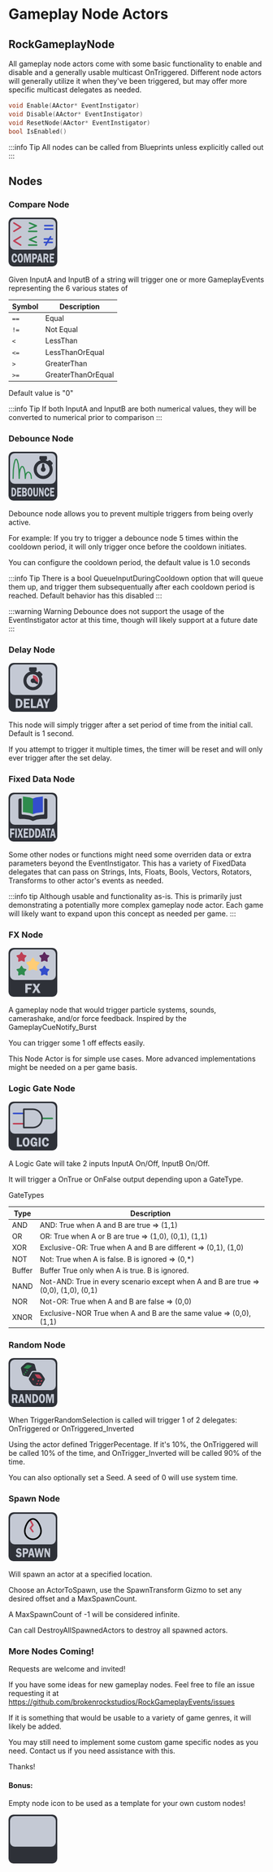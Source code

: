 




# Gameplay Node Actors



## RockGameplayNode

All gameplay node actors come with some basic functionality to enable and disable and a generally usable multicast OnTriggered. Different node actors will generally utilize it when they've been triggered, but may offer more specific multicast delegates as needed.

```cpp
void Enable(AActor* EventInstigator)
void Disable(AActor* EventInstigator)
void ResetNode(AActor* EventInstigator)
bool IsEnabled()
```

:::info Tip
All nodes can be called from Blueprints unless explicitly called out
:::

## Nodes

### Compare Node

![](./img/Bubble_Compare.png)

Given InputA and InputB of a string will trigger one or more GameplayEvents representing the 6 various states of 

Symbol | Description
-|-
`==` | Equal
`!=` | Not Equal
`<`  | LessThan
`<=` | LessThanOrEqual
`>`  | GreaterThan
`>=` | GreaterThanOrEqual

Default value is "0"

:::info Tip
If both InputA and InputB are both numerical values, they will be converted to numerical prior to comparison
:::


### Debounce Node

![](./img/Bubble_Debounce.png)

Debounce node allows you to prevent multiple triggers from being overly active.

For example: If you try to trigger a debounce node 5 times within the cooldown period, it will only trigger once before the cooldown initiates.

You can configure the cooldown period, the default value is 1.0 seconds


:::info Tip
There is a bool QueueInputDuringCooldown option that will queue them up, and trigger them subsequentually after each cooldown period is reached.
Default behavior has this disabled
:::

:::warning Warning
Debounce does not support the usage of the EventInstigator actor at this time, though will likely support at a future date
:::



### Delay Node

![](./img/Bubble_Delay.png)

This node will simply trigger after a set period of time from the initial call.
Default is 1 second.

If you attempt to trigger it multiple times, the timer will be reset and will only ever trigger after the set delay.


### Fixed Data Node

![](./img/Bubble_FixedData.png)

Some other nodes or functions might need some overriden data or extra parameters beyond the EventInstigator.
This has a variety of FixedData delegates that can pass on Strings, Ints, Floats, Bools, Vectors, Rotators, Transforms to other actor's events as needed.

:::info tip
Although usable and functionality as-is. This is primarily just demonstrating a potentially more complex gameplay node actor. Each game will likely want to expand upon this concept as needed per game.
:::


### FX Node


![](./img/Bubble_FX.png)

A gameplay node that would trigger particle systems, sounds, camerashake, and/or force feedback.
Inspired by the GameplayCueNotify_Burst

You can trigger some 1 off effects easily.

This Node Actor is for simple use cases. More advanced implementations might be needed on a per game basis.


### Logic Gate Node

![](./img/Bubble_Logic.png)

A Logic Gate will take 2 inputs InputA On/Off, InputB On/Off.

It will trigger a OnTrue or OnFalse output depending upon a GateType.


GateTypes

Type|Description
-|-
AND | AND: True when A and B are true => (1,1)
OR | OR: True when A or B are true => (1,0), (0,1), (1,1)
XOR| Exclusive-OR: True when A and B are different => (0,1), (1,0)
NOT|Not: True when A is false. B is ignored => (0,*)
Buffer| Buffer True only when A is true. B is ignored. 
NAND|Not-AND: True in every scenario except when A and B are true => (0,0), (1,0), (0,1)
NOR | Not-OR: True when A and B are false => (0,0)
XNOR|Exclusive-NOR True when A and B are the same value => (0,0),(1,1)



### Random Node


![](./img/Bubble_Random.png)

When TriggerRandomSelection is called will trigger 1 of 2 delegates: OnTriggered or OnTriggered_Inverted

Using the actor defined TriggerPecentage.  If it's 10%,  the OnTriggered will be called 10% of the time, and OnTrigger_Inverted will be called 90% of the time.

You can also optionally set a Seed. A seed of 0 will use system time.


### Spawn Node

![](./img/Bubble_Spawn.png)

Will spawn an actor at a specified location.

Choose an ActorToSpawn, use the SpawnTransform Gizmo to set any desired offset and a MaxSpawnCount.

A MaxSpawnCount of -1 will be considered infinite.

Can call DestroyAllSpawnedActors to destroy all spawned actors.



### More Nodes Coming! 

Requests are welcome and invited!

If you have some ideas for new gameplay nodes. Feel free to file an issue requesting it at https://github.com/brokenrockstudios/RockGameplayEvents/issues

If it is something that would be usable to a variety of game genres, it will likely be added.

You may still need to implement some custom game specific nodes as you need.  Contact us if you need assistance with this. 


Thanks!



#### Bonus: 

Empty node icon to be used as a template for your own custom nodes!

![](./img/Bubble_Empty.png)

